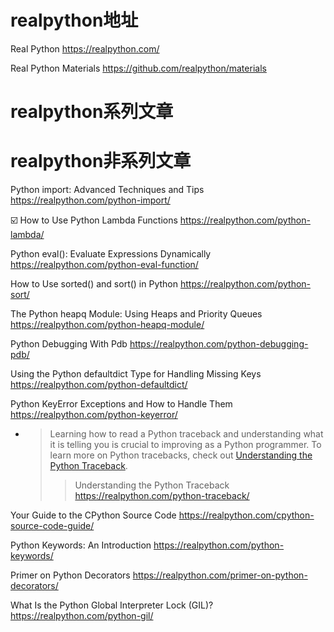 
# realpython地址

Real Python https://realpython.com/

Real Python Materials https://github.com/realpython/materials

# realpython系列文章

# realpython非系列文章

Python import: Advanced Techniques and Tips https://realpython.com/python-import/

:ballot_box_with_check: How to Use Python Lambda Functions https://realpython.com/python-lambda/

Python eval(): Evaluate Expressions Dynamically https://realpython.com/python-eval-function/

How to Use sorted() and sort() in Python https://realpython.com/python-sort/

The Python heapq Module: Using Heaps and Priority Queues https://realpython.com/python-heapq-module/

Python Debugging With Pdb https://realpython.com/python-debugging-pdb/

Using the Python defaultdict Type for Handling Missing Keys https://realpython.com/python-defaultdict/

Python KeyError Exceptions and How to Handle Them https://realpython.com/python-keyerror/
- > Learning how to read a Python traceback and understanding what it is telling you is crucial to improving as a Python programmer. To learn more on Python tracebacks, check out [Understanding the Python Traceback](https://realpython.com/python-traceback/).
  >> Understanding the Python Traceback https://realpython.com/python-traceback/

Your Guide to the CPython Source Code https://realpython.com/cpython-source-code-guide/

Python Keywords: An Introduction https://realpython.com/python-keywords/

Primer on Python Decorators https://realpython.com/primer-on-python-decorators/

What Is the Python Global Interpreter Lock (GIL)? https://realpython.com/python-gil/
